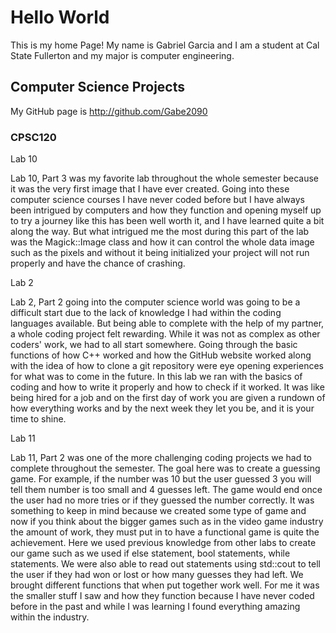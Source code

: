 # Hello World

This is my home Page! My name is Gabriel Garcia and I am a student at Cal State Fullerton and my major is computer engineering. 

## Computer Science Projects 

My GitHub page is http://github.com/Gabe2090

### CPSC120

Lab 10 

Lab 10, Part 3 was my favorite lab throughout the whole semester because it was the very first image that I have ever created. Going into these computer science courses I have never coded before but I have always been intrigued by computers and how they function and opening myself up to try a journey like this has been well worth it, and I have learned quite a bit along the way. But what intrigued me the most during this part of the lab was the Magick::Image class and how it can control the whole data image such as the pixels and without it being initialized your project will not run properly and have the chance of crashing.  

Lab 2  

Lab 2, Part 2 going into the computer science world was going to be a difficult start due to the lack of knowledge I had within the coding languages available. But being able to complete with the help of my partner, a whole coding project felt rewarding. While it was not as complex as other coders' work, we had to all start somewhere. Going through the basic functions of how C++ worked and how the GitHub website worked along with the idea of how to clone a git repository were eye opening experiences for what was to come in the future. In this lab we ran with the basics of coding and how to write it properly and how to check if it worked. It was like being hired for a job and on the first day of work you are given a rundown of how everything works and by the next week they let you be, and it is your time to shine. 

Lab 11 

Lab 11, Part 2 was one of the more challenging coding projects we had to complete throughout the semester. The goal here was to create a guessing game. For example, if the number was 10 but the user guessed 3 you will tell them number is too small and 4 guesses left. The game would end once the user had no more tries or if they guessed the number correctly. It was something to keep in mind because we created some type of game and now if you think about the bigger games such as in the video game industry the amount of work, they must put in to have a functional game is quite the achievement. Here we used previous knowledge from other labs to create our game such as we used if else statement, bool statements, while statements. We were also able to read out statements using std::cout to tell the user if they had won or lost or how many guesses they had left. We brought different functions that when put together work well. For me it was the smaller stuff I saw and how they function because I have never coded before in the past and while I was learning I found everything amazing within the industry.  